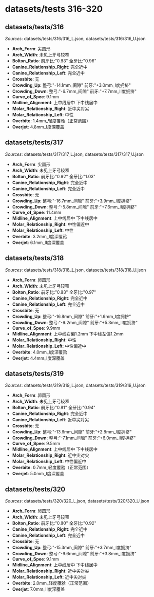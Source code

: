 # datasets/tests 316-320

## datasets/tests/316

_Sources_: datasets/tests/316/316_L.json, datasets/tests/316/316_U.json


- **Arch_Form**: 尖圆形
- **Arch_Width**: 未见上牙弓较窄
- **Bolton_Ratio**: 前牙比:"0.83" 全牙比:"0.96"
- **Canine_Relationship_Right**: 完全近中
- **Canine_Relationship_Left**: 完全近中
- **Crossbite**: 无
- **Crowding_Up**: 整弓:"-14.1mm_间隙" 前牙:"+3.0mm_I度拥挤"
- **Crowding_Down**: 整弓:"-6.7mm_间隙" 前牙:"+7.7mm_II度拥挤"
- **Curve_of_Spee**: 9.1mm
- **Midline_Alignment**: 上中线居中 下中线居中
- **Molar_Relationship_Right**: 近中尖对尖
- **Molar_Relationship_Left**: 中性
- **Overbite**: 1.4mm_轻度覆𬌗（正常范围）
- **Overjet**: 4.8mm_Ⅰ度深覆盖

## datasets/tests/317

_Sources_: datasets/tests/317/317_L.json, datasets/tests/317/317_U.json


- **Arch_Form**: 尖圆形
- **Arch_Width**: 未见上牙弓较窄
- **Bolton_Ratio**: 前牙比:"0.92" 全牙比:"1.03"
- **Canine_Relationship_Right**: 完全近中
- **Canine_Relationship_Left**: 完全近中
- **Crossbite**: 无
- **Crowding_Up**: 整弓:"-16.7mm_间隙" 前牙:"+3.9mm_I度拥挤"
- **Crowding_Down**: 整弓:"-5.8mm_间隙" 前牙:"+7.6mm_II度拥挤"
- **Curve_of_Spee**: 11.4mm
- **Midline_Alignment**: 上中线居中 下中线居中
- **Molar_Relationship_Right**: 中性偏近中
- **Molar_Relationship_Left**: 中性
- **Overbite**: 3.2mm_Ⅰ度深覆𬌗
- **Overjet**: 6.1mm_Ⅱ度深覆盖

## datasets/tests/318

_Sources_: datasets/tests/318/318_L.json, datasets/tests/318/318_U.json


- **Arch_Form**: 卵圆形
- **Arch_Width**: 未见上牙弓较窄
- **Bolton_Ratio**: 前牙比:"0.83" 全牙比:"0.97"
- **Canine_Relationship_Right**: 完全近中
- **Canine_Relationship_Left**: 完全近中
- **Crossbite**: 无
- **Crowding_Up**: 整弓:"-16.8mm_间隙" 前牙:"+1.6mm_I度拥挤"
- **Crowding_Down**: 整弓:"-9.2mm_间隙" 前牙:"+5.3mm_II度拥挤"
- **Curve_of_Spee**: 9.9mm
- **Midline_Alignment**: 上中线右偏1.2mm 下中线左偏1.2mm
- **Molar_Relationship_Right**: 中性
- **Molar_Relationship_Left**: 中性偏近中
- **Overbite**: 4.0mm_Ⅰ度深覆𬌗
- **Overjet**: 4.4mm_Ⅰ度深覆盖

## datasets/tests/319

_Sources_: datasets/tests/319/319_L.json, datasets/tests/319/319_U.json


- **Arch_Form**: 卵圆形
- **Arch_Width**: 未见上牙弓较窄
- **Bolton_Ratio**: 前牙比:"0.81" 全牙比:"0.94"
- **Canine_Relationship_Right**: 完全近中
- **Canine_Relationship_Left**: 近中尖对尖
- **Crossbite**: 无
- **Crowding_Up**: 整弓:"-13.6mm_间隙" 前牙:"+2.8mm_I度拥挤"
- **Crowding_Down**: 整弓:"-7.1mm_间隙" 前牙:"+6.0mm_II度拥挤"
- **Curve_of_Spee**: 9.5mm
- **Midline_Alignment**: 上中线居中 下中线居中
- **Molar_Relationship_Right**: 近中尖对尖
- **Molar_Relationship_Left**: 中性偏近中
- **Overbite**: 0.7mm_轻度覆𬌗（正常范围）
- **Overjet**: 5.0mm_Ⅰ度深覆盖

## datasets/tests/320

_Sources_: datasets/tests/320/320_L.json, datasets/tests/320/320_U.json


- **Arch_Form**: 卵圆形
- **Arch_Width**: 未见上牙弓较窄
- **Bolton_Ratio**: 前牙比:"0.80" 全牙比:"0.92"
- **Canine_Relationship_Right**: 完全近中
- **Canine_Relationship_Left**: 完全近中
- **Crossbite**: 无
- **Crowding_Up**: 整弓:"-15.3mm_间隙" 前牙:"+3.7mm_I度拥挤"
- **Crowding_Down**: 整弓:"-9.6mm_间隙" 前牙:"+3.8mm_I度拥挤"
- **Curve_of_Spee**: 9.1mm
- **Midline_Alignment**: 上中线居中 下中线居中
- **Molar_Relationship_Right**: 近中尖对尖
- **Molar_Relationship_Left**: 近中尖对尖
- **Overbite**: 2.0mm_轻度覆𬌗（正常范围）
- **Overjet**: 7.0mm_Ⅱ度深覆盖
